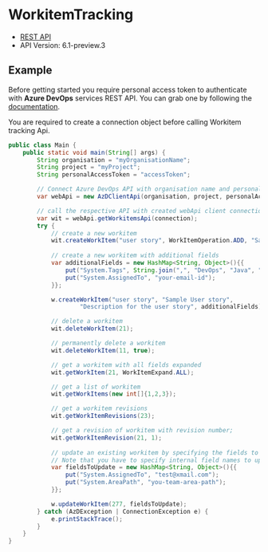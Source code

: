 # WorkitemTracking

- [REST API](https://docs.microsoft.com/en-us/rest/api/azure/devops/wit/work%20items/create?view=azure-devops-rest-6.1)
- API Version: 6.1-preview.3

## Example

Before getting started you require personal access token to authenticate with **Azure DevOps** services REST API.
You can grab one by following the [documentation](https://docs.microsoft.com/en-us/azure/devops/organizations/accounts/use-personal-access-tokens-to-authenticate?WT.mc_id=docs-github-dbrown&view=azure-devops&tabs=preview-page).

You are required to create a connection object before calling Workitem tracking Api.

```java
public class Main {
    public static void main(String[] args) {
        String organisation = "myOrganisationName";
        String project = "myProject";
        String personalAccessToken = "accessToken";

        // Connect Azure DevOps API with organisation name and personal access token.
        var webApi = new AzDClientApi(organisation, project, personalAccessToken);

        // call the respective API with created webApi client connection object;
        var wit = webApi.getWorkitemsApi(connection);
        try {
            // create a new workitem
            wit.createWorkItem("user story", WorkItemOperation.ADD, "Sample user story");
            
            // create a new workitem with additional fields
            var additionalFields = new HashMap<String, Object>(){{
                put("System.Tags", String.join(",", "DevOps", "Java", "SDK"));
                put("System.AssignedTo", "your-email-id");
            }};

            w.createWorkItem("user story", "Sample User story",
                    "Description for the user story", additionalFields);

            // delete a workitem
            wit.deleteWorkItem(21);

            // permanently delete a workitem
            wit.deleteWorkItem(11, true);

            // get a workitem with all fields expanded
            wit.getWorkItem(21, WorkItemExpand.ALL);

            // get a list of workitem
            wit.getWorkItems(new int[]{1,2,3});

            // get a workitem revisions
            wit.getWorkItemRevisions(23);

            // get a revision of workitem with revision number;
            wit.getWorkItemRevision(21, 1);
            
            // update an existing workitem by specifying the fields to update.
            // Note that you have to specify internal field names to update it successfully.
            var fieldsToUpdate = new HashMap<String, Object>(){{
                put("System.AssignedTo", "test@xmail.com");
                put("System.AreaPath", "you-team-area-path");
            }};

            w.updateWorkItem(277, fieldsToUpdate);
        } catch (AzDException | ConnectionException e) {
            e.printStackTrace();
        }
    }
}
```